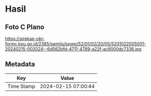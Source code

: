 # Hasil

## Foto C Plano

https://sirekap-obj-formc.kpu.go.id/2385/pemilu/ppwp/52/01/02/20/05/5201022005001-20240215-002024--6d562bfd-4711-4789-a22f-ac9000dc7336.jpg


## Metadata

| Key        | Value               |
| ---------- | ------------------- |
| Time Stamp | 2024-02-15 07:00:44 |



